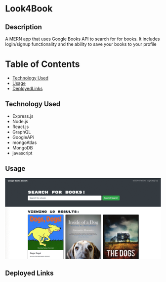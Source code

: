 # Look4Book
## Description
A MERN app that uses Google Books API to search for for books. It includes login/signup functionality and the ability to save your books to your profile 
# Table of Contents
* [Technology Used](#technology-used)
* [Usage](#usage)
* [DeployedLinks](#deployed)

## Technology Used
- Express.js
- Node.js
- React.js
- GraphQL
- GoogleAPi
- mongoAtlas
- MongoDB
- javascript

## Usage
![Search for books](./img/look4book.gif)

## Deployed Links
